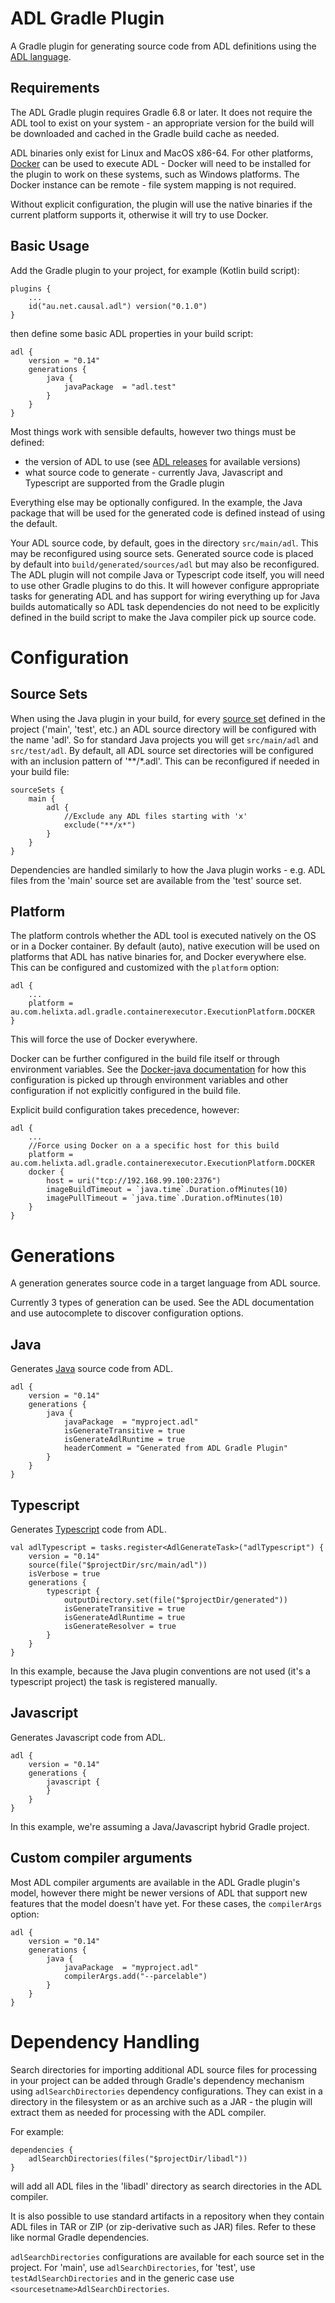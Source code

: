 # ADL Gradle Plugin
 
A Gradle plugin for generating source code from ADL definitions using the 
[ADL language](https://github.com/timbod7/adl).

## Requirements

The ADL Gradle plugin requires Gradle 6.8 or later.  It does not require the ADL
tool to exist on your system - an appropriate version for the build will be downloaded
and cached in the Gradle build cache as needed.

ADL binaries only exist for Linux and MacOS x86-64.  For other platforms, [Docker](https://www.docker.com/) can
be used to execute ADL - Docker will need to be installed for the plugin to work on
these systems, such as Windows platforms.  The Docker instance can be remote - file system mapping 
is not required.

Without explicit configuration, the plugin will use the native binaries if the 
current platform supports it, otherwise it will try to use Docker.

## Basic Usage

Add the Gradle plugin to your project, for example (Kotlin build script):

```
plugins {
    ...
    id("au.net.causal.adl") version("0.1.0")
}
```

then define some basic ADL properties in your build script:

```
adl {
    version = "0.14"
    generations {
        java {
            javaPackage  = "adl.test"
        }
    }
}
```

Most things work with sensible defaults, however two things must be defined:

- the version of ADL to use (see [ADL releases](https://github.com/timbod7/adl/releases) for available versions)
- what source code to generate - currently Java, Javascript and Typescript are supported
  from the Gradle plugin

Everything else may be optionally configured.  In the example, the Java package that will be used
for the generated code is defined instead of using the default.

Your ADL source code, by default, goes in the directory `src/main/adl`.
This may be reconfigured using source sets.  Generated source code is placed by 
default into `build/generated/sources/adl` but may also be reconfigured.  The ADL plugin will not compile Java or Typescript code itself, you will need to use
other Gradle plugins to do this.  It will however configure appropriate tasks for generating
ADL and has support for wiring everything up for Java builds automatically so
ADL task dependencies do not need to be explicitly defined in the build script to make the 
Java compiler pick up source code.

# Configuration

## Source Sets

When using the Java plugin in your build, for every [source set](https://docs.gradle.org/current/userguide/java_plugin.html#source_sets) defined in the project 
('main', 'test', etc.) an ADL source directory will be configured with the name 'adl'.  So 
for standard Java projects you will get `src/main/adl` and `src/test/adl`.  By default, all ADL
source set directories will be configured with an inclusion pattern of '**/*.adl'.  This can be 
reconfigured if needed in your build file:

```
sourceSets {
    main {
        adl {
            //Exclude any ADL files starting with 'x'
            exclude("**/x*")
        }
    }
}
```

Dependencies are handled similarly to how the Java plugin works - e.g. ADL files from the 'main' 
source set are available from the 'test' source set.

## Platform

The platform controls whether the ADL tool is executed natively on the OS or in a Docker container.
By default (auto), native execution will be used on platforms that ADL has native binaries for,
and Docker everywhere else.  This can be configured and customized with the `platform` option:

```
adl {
    ...
    platform = au.com.helixta.adl.gradle.containerexecutor.ExecutionPlatform.DOCKER
}
```

This will force the use of Docker everywhere.

Docker can be further configured in the build file itself or through environment variables.
See the [Docker-java documentation](https://github.com/docker-java/docker-java/blob/master/docs/getting_started.md)
for how this configuration is picked up through environment variables and other configuration if
not explicitly configured in the build file.

Explicit build configuration takes precedence, however:

```
adl {
    ...
    //Force using Docker on a a specific host for this build
    platform = au.com.helixta.adl.gradle.containerexecutor.ExecutionPlatform.DOCKER
    docker {
        host = uri("tcp://192.168.99.100:2376")
        imageBuildTimeout = `java.time`.Duration.ofMinutes(10)
        imagePullTimeout = `java.time`.Duration.ofMinutes(10)
    }
}

```

# Generations

A generation generates source code in a target language from ADL source.

Currently 3 types of generation can be used.  See the ADL documentation and use autocomplete
to discover configuration options.

## Java

Generates [Java](https://github.com/timbod7/adl/blob/master/docs/backend-java.md) source code from ADL.

```
adl {
    version = "0.14"
    generations {
        java {
            javaPackage  = "myproject.adl"
            isGenerateTransitive = true
            isGenerateAdlRuntime = true
            headerComment = "Generated from ADL Gradle Plugin"
        }
    }
}

```

## Typescript

Generates [Typescript](https://github.com/timbod7/adl/blob/master/docs/backend-typescript.md) code from ADL.

```
val adlTypescript = tasks.register<AdlGenerateTask>("adlTypescript") {
    version = "0.14"
    source(file("$projectDir/src/main/adl"))
    isVerbose = true
    generations {
        typescript {
            outputDirectory.set(file("$projectDir/generated"))
            isGenerateTransitive = true
            isGenerateAdlRuntime = true
            isGenerateResolver = true
        }
    }
}
```

In this example, because the Java plugin conventions are not used (it's a typescript project)
the task is registered manually.

## Javascript 

Generates Javascript code from ADL.

```
adl {
    version = "0.14"
    generations {
        javascript {
        }
    }
}
```

In this example, we're assuming a Java/Javascript hybrid Gradle project.

## Custom compiler arguments

Most ADL compiler arguments are available in the ADL Gradle plugin's model, however there might be 
newer versions of ADL that support new features that the model doesn't have yet.  For these cases,
the `compilerArgs` option:

```
adl {
    version = "0.14"
    generations {
        java {
            javaPackage  = "myproject.adl"
            compilerArgs.add("--parcelable")
        }
    }
}
```

# Dependency Handling

Search directories for importing additional ADL source files for processing in your project can be added
through Gradle's dependency mechanism using `adlSearchDirectories` dependency configurations.  They can exist
in a directory in the filesystem or as an archive such as a JAR - the plugin will extract them as needed
for processing with the ADL compiler.

For example:

```
dependencies {
    adlSearchDirectories(files("$projectDir/libadl"))
}
```

will add all ADL files in the 'libadl' directory as search directories in the ADL compiler.

It is also possible to use standard artifacts in a repository when they contain ADL files in 
TAR or ZIP (or zip-derivative such as JAR) files.  Refer to these like normal Gradle dependencies.

`adlSearchDirectories` configurations are available for each source set in the project.  For
'main', use `adlSearchDirectories`, for 'test', use `testAdlSearchDirectories` and in the generic
case use `<sourcesetname>AdlSearchDirectories`.

